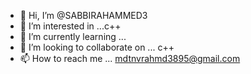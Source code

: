 - 👋 Hi, I’m @SABBIRAHAMMED3
- 👀 I’m interested in ...c++
- 🌱 I’m currently learning ...
- 💞️ I’m looking to collaborate on ... c++
- 📫 How to reach me ... mdtnvrahmd3895@gmail.com

<!---
SABBIRAHAMMED3/SABBIRAHAMMED3 is a ✨ special ✨ repository because its `README.md` (this file) appears on your GitHub profile.
You can click the Preview link to take a look at your changes.
--->
